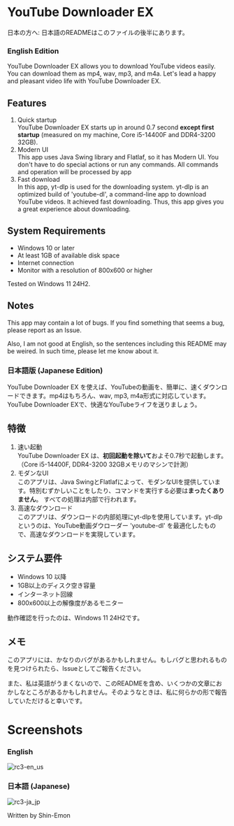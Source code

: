 # YouTube Downloader EX

日本の方へ: 日本語のREADMEはこのファイルの後半にあります。


### English Edition
YouTube Downloader EX allows you to download YouTube videos easily.
You can download them as mp4, wav, mp3, and m4a.
Let's lead a happy and pleasant video life with YouTube Downloader EX.

## Features

1. Quick startup  
   YouTube Downloader EX starts up in around 0.7 second **except first startup** (measured on my machine, Core i5-14400F and DDR4-3200 32GB).
2. Modern UI  
   This app uses Java Swing library and Flatlaf, so it has Modern UI.
   You don't have to do special actions or run any commands.
   All commands and operation will be processed by app
3. Fast download  
   In this app, yt-dlp is used for the downloading system. yt-dlp is an optimized build of 'youtube-dl', a command-line app to download YouTube videos. It achieved fast downloading.
   Thus, this app gives you a great experience about downloading.

## System Requirements

- Windows 10 or later
- At least 1GB of available disk space
- Internet connection
- Monitor with a resolution of 800x600 or higher

Tested on Windows 11 24H2.

## Notes

This app may contain a lot of bugs. If you find something that seems a bug, please report as an Issue.

Also, I am not good at English, so the sentences including this README may be weired.
In such time, please let me know about it.

### 日本語版 (Japanese Edition)
YouTube Downloader EX を使えば、YouTubeの動画を、簡単に、速くダウンロードできます。mp4はもちろん、wav, mp3, m4a形式に対応しています。YouTube Downloader EXで、快適なYouTubeライフを送りましょう。

## 特徴

1. 速い起動  
   YouTube Downloader EX は、**初回起動を除いて**およそ0.7秒で起動します。（Core i5-14400F, DDR4-3200 32GBメモリのマシンで計測）
2. モダンなUI  
   このアプリは、Java SwingとFlatlafによって、モダンなUIを提供しています。特別むずかしいことをしたり、コマンドを実行する必要は**まったくありません**。
   すべての処理は内部で行われます。
3. 高速なダウンロード  
   このアプリは、ダウンロードの内部処理にyt-dlpを使用しています。yt-dlpというのは、YouTube動画ダウローダー 'youtube-dl' を最適化したもので、高速なダウンロードを実現しています。

## システム要件

- Windows 10 以降
- 1GB以上のディスク空き容量
- インターネット回線
- 800x600以上の解像度があるモニター

動作確認を行ったのは、Windows 11 24H2です。

## メモ

このアプリには、かなりのバグがあるかもしれません。もしバグと思われるものを見つけられたら、Issueとしてご報告ください。

また、私は英語がうまくないので、このREADMEを含め、いくつかの文章におかしなところがあるかもしれません。そのようなときは、私に何らかの形で報告していただけると幸いです。


# Screenshots

### English
![rc3-en_us](https://github.com/user-attachments/assets/dc28a3e1-25dd-4b19-a3e5-c3239ed1e252 "Screenshot (English)")

### 日本語 (Japanese)
![rc3-ja_jp](https://github.com/user-attachments/assets/2c8adcde-7071-49bd-9d5a-107ca0a9d94c "スクリーンショット (日本語)")

Written by Shin-Emon